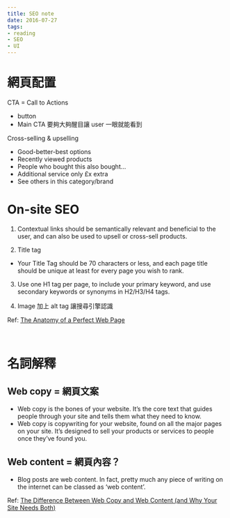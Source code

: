 ```yaml
---
title: SEO note
date: 2016-07-27
tags:
- reading
- SEO
- UI
---
```



# 網頁配置

CTA = Call to Actions
- button
- Main CTA 要夠大夠醒目讓 user 一眼就能看到

Cross-selling & upselling
- Good-better-best options
- Recently viewed products
- People who bought this also bought…
- Additional service only £x extra
- See others in this category/brand

# On-site SEO

1. Contextual links should be semantically relevant and beneficial to the user, and can also be used to upsell or cross-sell products.

2. Title tag
 - Your Title Tag should be 70 characters or less, and each page title should be unique at least for every page you wish to rank.

3. Use one H1 tag per page, to include your primary keyword, and use secondary keywords or synonyms in H2/H3/H4 tags.

4. Image 加上 alt tag 讓搜尋引擎認識



<!-- more -->

Ref: [The Anatomy of a Perfect Web Page](https://www.hitreach.com/perfect-web-page/#top)

&nbsp;

# 名詞解釋

## Web copy = 網頁文案
- Web copy is the bones of your website. It’s the core text that guides people through your site and tells them what they need to know.
- Web copy is copywriting for your website, found on all the major pages on your site. It’s designed to sell your products or services to people once they’ve found you.

## Web content = 網頁內容？
- Blog posts are web content. In fact, pretty much any piece of writing on the internet can be classed as ‘web content’.

Ref: [The Difference Between Web Copy and Web Content (and Why Your Site Needs Both)](http://untamedwriting.com/the-difference-between-web-copy-and-web-content-and-why-your-site-needs-both/)


